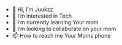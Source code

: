 - 👋 Hi, I’m Juukzz
- 👀 I’m interested in Tech
- 🌱 I’m currently learning Your mom
- 💞️ I’m looking to collaborate on your mom
- 📫 How to reach me Your Moms phone

<!---
Juukzz/Juukzz is a ✨ special ✨ repository because its `README.md` (this file) appears on your GitHub profile.
You can click the Preview link to take a look at your changes.
--->
